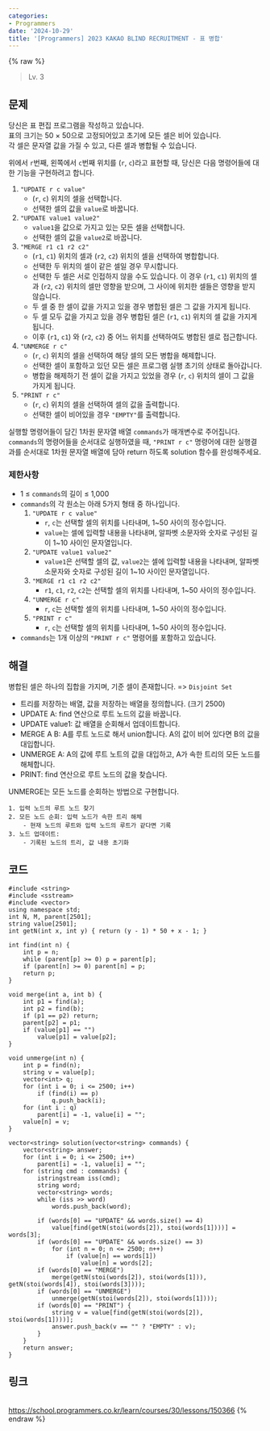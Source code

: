 ```yaml
---
categories:
- Programmers
date: '2024-10-29'
title: '[Programmers] 2023 KAKAO BLIND RECRUITMENT - 표 병합'
---
```


{% raw %}
> Lv. 3<br>

## 문제
당신은 표 편집 프로그램을 작성하고 있습니다.  
표의 크기는 50 × 50으로 고정되어있고 초기에 모든 셀은 비어 있습니다.  
각 셀은 문자열 값을 가질 수 있고, 다른 셀과 병합될 수 있습니다.  
  
위에서  `r`번째, 왼쪽에서  `c`번째 위치를 (`r`,  `c`)라고 표현할 때, 당신은 다음 명령어들에 대한 기능을 구현하려고 합니다.

1.  `"UPDATE r c value"`
    -   (`r`,  `c`) 위치의 셀을 선택합니다.
    -   선택한 셀의 값을  `value`로 바꿉니다.
2.  `"UPDATE value1 value2"`
    -   `value1`을 값으로 가지고 있는 모든 셀을 선택합니다.
    -   선택한 셀의 값을  `value2`로 바꿉니다.
3.  `"MERGE r1 c1 r2 c2"`  
    -   (`r1`,  `c1`) 위치의 셀과 (`r2`,  `c2`) 위치의 셀을 선택하여 병합합니다.
    -   선택한 두 위치의 셀이 같은 셀일 경우 무시합니다.
    -   선택한 두 셀은 서로 인접하지 않을 수도 있습니다. 이 경우 (`r1`,  `c1`) 위치의 셀과 (`r2`,  `c2`) 위치의 셀만 영향을 받으며, 그 사이에 위치한 셀들은 영향을 받지 않습니다.
    -   두 셀 중 한 셀이 값을 가지고 있을 경우 병합된 셀은 그 값을 가지게 됩니다.
    -   두 셀 모두 값을 가지고 있을 경우 병합된 셀은 (`r1`,  `c1`) 위치의 셀 값을 가지게 됩니다.
    -   이후 (`r1`,  `c1`) 와 (`r2`,  `c2`) 중 어느 위치를 선택하여도 병합된 셀로 접근합니다.
4.  `"UNMERGE r c"`
    -   (`r`,  `c`) 위치의 셀을 선택하여 해당 셀의 모든 병합을 해제합니다.
    -   선택한 셀이 포함하고 있던 모든 셀은 프로그램 실행 초기의 상태로 돌아갑니다.
    -   병합을 해제하기 전 셀이 값을 가지고 있었을 경우 (`r`,  `c`) 위치의 셀이 그 값을 가지게 됩니다.
5.  `"PRINT r c"`
    -   (`r`,  `c`) 위치의 셀을 선택하여 셀의 값을 출력합니다.
    -   선택한 셀이 비어있을 경우  `"EMPTY"`를 출력합니다.

실행할 명령어들이 담긴 1차원 문자열 배열  `commands`가 매개변수로 주어집니다.  `commands`의 명령어들을 순서대로 실행하였을 때,  `"PRINT r c"`  명령어에 대한 실행결과를 순서대로 1차원 문자열 배열에 담아 return 하도록 solution 함수를 완성해주세요.

### 제한사항
-   1 ≤  `commands`의 길이 ≤ 1,000
-   `commands`의 각 원소는 아래 5가지 형태 중 하나입니다.
    1.  `"UPDATE r c value"`
        -   `r`,  `c`는 선택할 셀의 위치를 나타내며, 1~50 사이의 정수입니다.
        -   `value`는 셀에 입력할 내용을 나타내며, 알파벳 소문자와 숫자로 구성된 길이 1~10 사이인 문자열입니다.
    2.  `"UPDATE value1 value2"`
        -   `value1`은 선택할 셀의 값,  `value2`는 셀에 입력할 내용을 나타내며, 알파벳 소문자와 숫자로 구성된 길이 1~10 사이인 문자열입니다.
    3.  `"MERGE r1 c1 r2 c2"`  
        -   `r1`,  `c1`,  `r2`,  `c2`는 선택할 셀의 위치를 나타내며, 1~50 사이의 정수입니다.
    4.  `"UNMERGE r c"`
        -   `r`,  `c`는 선택할 셀의 위치를 나타내며, 1~50 사이의 정수입니다.
    5.  `"PRINT r c"`  
        -   `r`,  `c`는 선택할 셀의 위치를 나타내며, 1~50 사이의 정수입니다.
-   `commands`는 1개 이상의  `"PRINT r c"`  명령어를 포함하고 있습니다.

## 해결
병합된 셀은 하나의 집합을 가지며, 기준 셀이 존재합니다. => `Disjoint Set`
- 트리를 저장하는 배열, 값을 저장하는 배열을 정의합니다. (크기 2500)
- UPDATE A: find 연산으로 루트 노드의 값을 바꿉니다.
- UPDATE value1: 값 배열을 순회해서 업데이트합니다.
- MERGE A B: A를 루트 노드로 해서 union합니다. A의 값이 비어 있다면 B의 값을 대입합니다.
- UNMERGE A: A의 값에 루트 노트의 값을 대입하고, A가 속한 트리의 모든 노드를 해체합니다.
- PRINT: find 연산으로 루트 노드의 값을 찾습니다.

UNMERGE는 모든 노드를 순회하는 방법으로 구현합니다.
```
1. 입력 노드의 루트 노드 찾기
2. 모든 노드 순회: 입력 노드가 속한 트리 해체
	- 현재 노드의 루트와 입력 노드의 루트가 같다면 기록
3. 노드 업데이트:
	- 기록된 노드의 트리, 값 내용 초기화
```

## 코드
```
#include <string>
#include <sstream>
#include <vector>
using namespace std;
int N, M, parent[2501];
string value[2501];
int getN(int x, int y) { return (y - 1) * 50 + x - 1; }

int find(int n) {
    int p = n;
    while (parent[p] >= 0) p = parent[p];
    if (parent[n] >= 0) parent[n] = p;
    return p;
}

void merge(int a, int b) {
    int p1 = find(a);
    int p2 = find(b);
    if (p1 == p2) return;
    parent[p2] = p1;
    if (value[p1] == "")
        value[p1] = value[p2];
}

void unmerge(int n) {
    int p = find(n);
    string v = value[p];
    vector<int> q;
    for (int i = 0; i <= 2500; i++)
        if (find(i) == p)
            q.push_back(i);
    for (int i : q)
        parent[i] = -1, value[i] = "";
    value[n] = v;
}

vector<string> solution(vector<string> commands) {
    vector<string> answer;
    for (int i = 0; i <= 2500; i++)
        parent[i] = -1, value[i] = "";
    for (string cmd : commands) {
        istringstream iss(cmd);
        string word;
        vector<string> words;
        while (iss >> word)
            words.push_back(word);

        if (words[0] == "UPDATE" && words.size() == 4)
            value[find(getN(stoi(words[2]), stoi(words[1])))] = words[3];
        if (words[0] == "UPDATE" && words.size() == 3)
            for (int n = 0; n <= 2500; n++)
                if (value[n] == words[1])
                    value[n] = words[2];
        if (words[0] == "MERGE")
            merge(getN(stoi(words[2]), stoi(words[1])), getN(stoi(words[4]), stoi(words[3])));
        if (words[0] == "UNMERGE")
            unmerge(getN(stoi(words[2]), stoi(words[1])));
        if (words[0] == "PRINT") {
            string v = value[find(getN(stoi(words[2]), stoi(words[1])))];
            answer.push_back(v == "" ? "EMPTY" : v);
        }
    }
    return answer;
}
```

## 링크
<br>https://school.programmers.co.kr/learn/courses/30/lessons/150366
{% endraw %}
